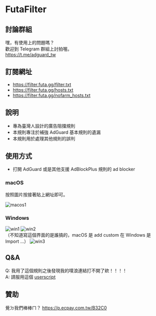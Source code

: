 # FutaFilter

## 討論群組
嘿，有使用上的問題嗎？ \
歡迎到 Telegram 群組上討拍喔。 \
https://t.me/adguard_tw


## 訂閱網址

- <https://filter.futa.gg/filter.txt>
- <https://filter.futa.gg/hosts.txt>
- <https://filter.futa.gg/nofarm_hosts.txt>


## 說明

- 專為臺灣人設計的廣告阻擋規則
- 本規則專注於補強 AdGuard 基本規則的遺漏
- 本規則用於處理其他規則的誤判

## 使用方式

- 打開 AdGuard 或是其他支援 AdBlockPlus 規則的 ad blocker

### macOS

按照圖片按接著貼上網址即可。

![macos1](https://p176.p0.n0.cdn.getcloudapp.com/items/X6uznlqD/Xnip2020-03-22_15-23-22.jpg)

### Windows

![win1](https://p176.p0.n0.cdn.getcloudapp.com/items/kpuYRn1n/Image%202020-03-22%20at%203.38.12%20PM.png)
![win2](https://p176.p0.n0.cdn.getcloudapp.com/items/6quBwY9O/Image%202020-03-22%20at%203.42.01%20PM.png)\
（不知道寫這個界面的是誰搞的，macOS 是 add custom 在 Windows 是 Import ...）
![win3](https://p176.p0.n0.cdn.getcloudapp.com/items/z8uXdrpk/Image%202020-03-22%20at%203.45.12%20PM.png)

## Q&A

Q: 我用了這個規則之後發現我的噗浪連結打不開了欸！！！！\
A: 請服用這個 [userscript](https://greasyfork.org/en/scripts/40884-plurk-no-redirector)

## 贊助
覺ㄉ我們棒棒ㄇ？
https://p.ecpay.com.tw/B32C0
